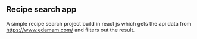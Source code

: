## Recipe search app
A simple recipe search project build in react js which gets the api data from https://www.edamam.com/ and filters out the result.
